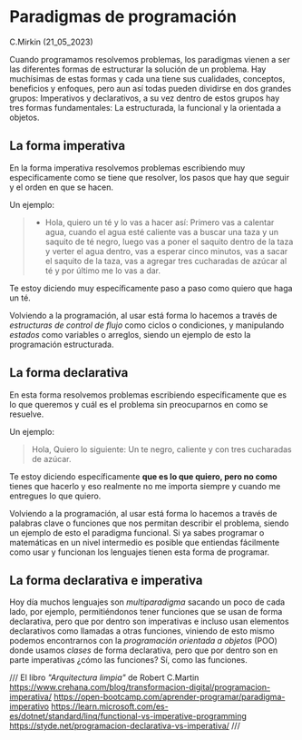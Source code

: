 # Paradigmas de programación
C.Mirkin (21_05_2023)

Cuando programamos resolvemos problemas, los paradigmas vienen a ser las diferentes formas de estructurar la solución de un problema. Hay muchísimas de estas formas y cada una tiene sus cualidades, conceptos, beneficios y enfoques, pero aun así todas pueden dividirse en dos grandes grupos: Imperativos y declarativos, a su vez dentro de estos grupos hay tres formas fundamentales: La estructurada, la funcional y la orientada a objetos.

## La forma imperativa

En la forma imperativa resolvemos problemas escribiendo muy especificamente como se tiene que resolver, los pasos que hay que seguir y el orden en que se hacen.

Un ejemplo: 

> - Hola, quiero un té y lo vas a hacer así: Primero vas a calentar agua, cuando el agua esté caliente vas a buscar una taza y un saquito de té negro, luego vas a poner el saquito dentro de la taza y verter el agua dentro, vas a esperar cinco minutos, vas a sacar el saquito de la taza, vas a agregar tres cucharadas de azúcar al té y por último me lo vas a dar.

Te estoy diciendo muy específicamente paso a paso como quiero que haga un té. 

Volviendo a la programación, al usar está forma lo hacemos a través de *estructuras de control de flujo* como ciclos o condiciones, y manipulando *estados* como variables o arreglos, siendo un ejemplo de esto la programación estructurada.

## La forma declarativa

En esta forma resolvemos problemas escribiendo específicamente que es lo que queremos y cuál es el problema sin preocuparnos en como se resuelve.

Un ejemplo:

> Hola, Quiero lo siguiente: Un te negro, caliente y con tres cucharadas de azúcar.

Te estoy diciendo específicamente **que es lo que quiero, pero no como** tienes que hacerlo y eso realmente no me importa siempre y cuando me entregues lo que quiero. 

Volviendo a la programación, al usar está forma lo hacemos a través de palabras clave o funciones que nos permitan describir el problema, siendo un ejemplo de esto el paradigma funcional. Si ya sabes programar o matemáticas en un nivel intermedio es posible que entiendas fácilmente como usar y funcionan los lenguajes tienen esta forma de programar.

## La forma declarativa e imperativa

Hoy día muchos lenguajes son *multiparadigma* sacando un poco de cada lado, por ejemplo, permitiéndonos tener funciones que se usan de forma declarativa, pero que por dentro son imperativas e incluso usan elementos declarativos como llamadas a otras funciones, viniendo de esto mismo podemos encontrarnos con la *programación orientada a objetos* (POO) donde usamos *clases* de forma declarativa, pero que por dentro son en parte imperativas ¿cómo las funciones? Sí, como las funciones.

///
El libro *"Arquitectura limpia"* de Robert C.Martin
https://www.crehana.com/blog/transformacion-digital/programacion-imperativa/
https://open-bootcamp.com/aprender-programar/paradigma-imperativo
https://learn.microsoft.com/es-es/dotnet/standard/linq/functional-vs-imperative-programming
https://styde.net/programacion-declarativa-vs-imperativa/
///